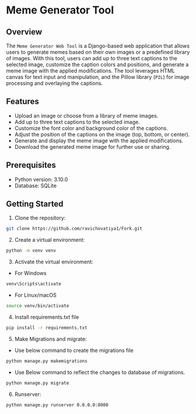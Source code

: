 # Meme Generator Tool

## Overview
The `Meme Generator Web Tool` is a Django-based web application that allows users to generate memes based on their own images or a predefined library of images. With this tool, users can add up to three text captions to the selected image, customize the caption colors and positions, and generate a meme image with the applied modifications. The tool leverages HTML canvas for text input and manipulation, and the Pillow library (`PIL`) for image processing and overlaying the captions.

## Features
- Upload an image or choose from a library of meme images.
- Add up to three text captions to the selected image.
- Customize the font color and background color of the captions.
- Adjust the position of the captions on the image (top, bottom, or center).
- Generate and display the meme image with the applied modifications.
- Download the generated meme image for further use or sharing.

## Prerequisites

- Python version: 3.10.0
- Database: SQLite

## Getting Started

1. Clone the repository:

```bash
git clone https://github.com/ravichovatiya1/Fork.git

```

2. Create a virtual environment:

```bash
python -m venv venv

```

3. Activate the virtual environment:

- For Windows

```bash
venv\Scripts\activate
```

- For Linux/macOS
```bash
source venv/bin/activate

```

4. Install requirements.txt file


```bash
pip install -r requirements.txt 
```


5. Make Migrations and migrate:

- Use below command to create the migrations file

```bash
python manage.py makemigrations
```

- Use Below command to reflect the changes to database of migrations.
```bash
python manage.py migrate

```

6. Runserver:

```bash
python manage.py runserver 0.0.0.0:8000
```














